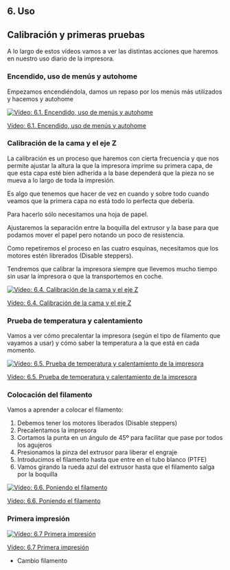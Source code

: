 ## 6. Uso

## Calibración y primeras pruebas

A lo largo de estos vídeos vamos a ver las distintas acciones que haremos en nuestro uso diario de la impresora.

### Encendido, uso de menús y autohome

Empezamos encendiéndola, damos un repaso por los menús más utilizados y hacemos y autohome

[![Vídeo: 6.1. Encendido, uso de menús y autohome](https://img.youtube.com/vi/xamx6i5YIqU/0.jpg)](https://youtu.be/xamx6i5YIqU)

[Vídeo: 6.1. Encendido, uso de menús y autohome](https://youtu.be/xamx6i5YIqU)


### Calibración de la cama y el eje Z

La calibración es un proceso que haremos con cierta frecuencia y que nos permite ajustar la altura la que la impresora imprime su primera capa, de que esta capa esté bien adherida a la base dependerá que la pieza no se mueva a lo largo de toda la impresión.

Es algo que tenemos que hacer de vez en cuando y sobre todo cuando veamos que la primera capa no está todo lo perfecta que debería.

Para hacerlo sólo necesitamos una hoja de papel. 

Ajustaremos la separación entre la boquilla del extrusor y la base para que podamos mover el papel pero notando un poco de resistencia.

Como repetiremos el proceso en las cuatro esquinas, necesitamos que los motores estén librerados (Disable steppers).

Tendremos que calibrar la impresora siempre que llevemos mucho tiempo sin usar la impresora o que la transportemos en coche.

[![Vídeo: 6.4. Calibración de la cama y el eje Z](https://img.youtube.com/vi/Yifxcl4-nkY/0.jpg)](https://youtu.be/Yifxcl4-nkY)

[Vídeo: 6.4. Calibración de la cama y el eje Z](https://youtu.be/Yifxcl4-nkY)

### Prueba de temperatura y calentamiento

Vamos a ver cómo precalentar la impresora (según el tipo de filamento que vayamos a usar) y cómo saber la temperatura a la que está en cada momento.

[![Vídeo: 6.5. Prueba de temperatura y calentamiento de la impresora](https://img.youtube.com/vi/F7Vl42sI460/0.jpg)](https://youtu.be/F7Vl42sI460)

[Vídeo: 6.5. Prueba de temperatura y calentamiento de la impresora](https://youtu.be/F7Vl42sI460)


### Colocación del filamento

Vamos a aprender a colocar el filamento:
1. Debemos tener los motores liberados (Disable steppers)
1. Precalentamos la impresora
1. Cortamos la punta en un ángulo de 45º para facilitar que pase por todos los agujeros
1. Presionamos la pinza del extrusor para liberar el engraje
1. Introducimos el filamento hasta que entre en el tubo blanco (PTFE)
1. Vamos girando la rueda azul del extrusor hasta que el filamento salga por la boquilla

[![Vídeo: 6.6. Poniendo el filamento ](https://img.youtube.com/vi/ZJV_d4eVw2o/0.jpg)](https://youtu.be/ZJV_d4eVw2o)

[Vídeo: 6.6. Poniendo el filamento](https://youtu.be/ZJV_d4eVw2o)


### Primera impresión

[![Vídeo: 6.7  Primera impresión](https://img.youtube.com/vi/CZn_CMLIUxs/0.jpg)](https://youtu.be/CZn_CMLIUxs)

[Vídeo: 6.7  Primera impresión](https://youtu.be/CZn_CMLIUxs)

* Cambio filamento